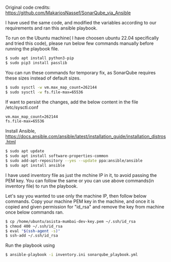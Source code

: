 Original code credits: https://github.com/MakariosNassef/SonarQube_via_Ansible

I have used the same code, and modified the variables according to our requirements and ran this ansible playbook.

To run on the Ubuntu machine( I have choosen ubuntu 22.04 specifically and tried this code), please run below few commands manually before running the playbook file.
 ```bash
$ sudo apt install python3-pip
$ sudo pip3 install passlib
 ```

You can run these commands for temporary fix, as SonarQube requires these sizes instead of default sizes.
```bash
$ sudo sysctl -w vm.max_map_count=262144
$ sudo sysctl -w fs.file-max=65536
```

If want to persist the changes, add the below content in the file /etc/sysctl.conf
```bash
vm.max_map_count=262144
fs.file-max=65536
```

Install Ansible, https://docs.ansible.com/ansible/latest/installation_guide/installation_distros.html
```bash
$ sudo apt update
$ sudo apt install software-properties-common
$ sudo add-apt-repository --yes --update ppa:ansible/ansible
$ sudo apt install ansible
```

I have used inventory file as just the mchine IP in it, to avoid passing the PEM key. You can follow the same or you can use above commands(in inventory file) to run the playbook.

Let's say you wanted to use only the machine IP, then follow below commands. Copy your machine PEM key in the machine, and once it is copied and given permission for "id_rsa" and remove the key from machine once below commands ran.

```bash
$ cp /home/ubuntu/asista-mumbai-dev-key.pem ~/.ssh/id_rsa
$ chmod 400 ~/.ssh/id_rsa
$ eval "$(ssh-agent -s)"
$ ssh-add ~/.ssh/id_rsa
```

Run the playbook using 
```bash
$ ansible-playbook -i inventory.ini sonarqube_playbook.yml
```
